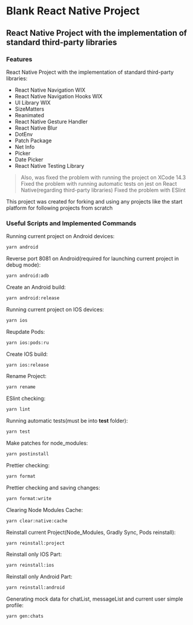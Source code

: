 # Blank React Native Project
## React Native Project with the implementation of standard third-party libraries
### Features

React Native Project with the implementation of standard third-party libraries:
 - React Native Navigation WIX
 - React Native Navigation Hooks WIX
 - UI Library WIX
 - SizeMatters
 - Reanimated
 - React Native Gesture Handler
 - React Native Blur
 - DotEnv
 - Patch Package
 - Net Info
 - Picker
 - Date Picker
 - React Native Testing Library

> Also, was fixed the problem with running the project on XCode 14.3
> Fixed the problem with running automatic tests on jest on React Native(regarding third-party libraries)
> Fixed the problem with ESlint

This project was created for forking and using any projects like the start platform for following projects from scratch

### Useful Scripts and Implemented Commands

Running current project on Android devices:

```sh
yarn android
```

Reverse port 8081 on Android(required for launching current project in debug mode):

```sh
yarn android:adb
```

Create an Android build:

```sh
yarn android:release
```

Running current project on IOS devices:

```sh
yarn ios
```

Reupdate Pods:

```sh
yarn ios:pods:ru
```

Create IOS build:

```sh
yarn ios:release
```

Rename Project:

```sh
yarn rename
```

ESlint checking:

```sh
yarn lint
```

Running automatic tests(must be into __test__ folder):

```sh
yarn test
```
Make patches for node_modules:

```sh
yarn postinstall
```

Prettier checking:

```sh
yarn format
```

Prettier checking and saving changes:

```sh
yarn format:write
```


Clearing Node Modules Cache:

```sh
yarn clear:native:cache
```

Reinstall current Project(Node_Modules, Gradly Sync, Pods reinstall):

```sh
yarn reinstall:project
```

Reinstall only IOS Part:

```sh
yarn reinstall:ios
```

Reinstall only Android Part:

```sh
yarn reinstall:android
```

Generating mock data for chatList, messageList and current user simple profile:

```sh
yarn gen:chats
```
